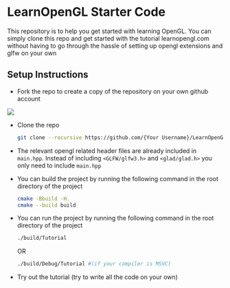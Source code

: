 # LearnOpenGL Starter Code

This repository is to help you get started with learning OpenGL. You can simply clone this repo and get started with the tutorial learnopengl.com without having to go through the hassle of setting up opengl extensions and glfw on your own

## Setup Instructions

* Fork the repo to create a copy of the repository on your own github account

![](https://i.imgur.com/lcwEAnE.png)


* Clone the repo
	```bash
	git clone --recursive https://github.com/{Your Username}/LearnOpenGL
	```
* The relevant opengl related header files are already included in ```main.hpp```. Instead of including ```<GLFW/glfw3.h>``` and ```<glad/glad.h>``` you only need to include ```main.hpp```

* You can build the project by running the following command in the root directory of the project
	```bash
	cmake -Bbuild -H.
	cmake --build build
	```
* You can run the project by running the following command in the root directory of the project
	```bash
	./build/Tutorial
	```
	OR
	```bash
	./build/Debug/Tutorial #(if your compiler is MSVC)
	```

* Try out the tutorial (try to write all the code on your own)